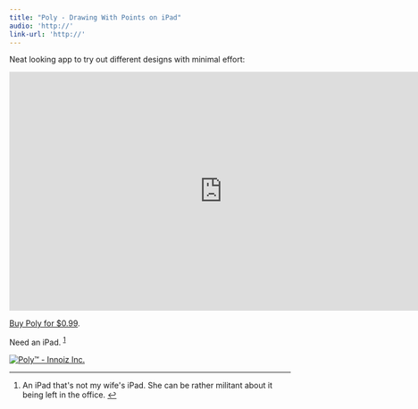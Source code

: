 ```yaml
---
title: "Poly - Drawing With Points on iPad"
audio: 'http://'
link-url: 'http://'
---
```

<p>Neat looking app to try out different designs with minimal effort:</p>
<p><iframe src="http://player.vimeo.com/video/32069908?title=0&amp;byline=0&amp;portrait=0" width="761" height="428" frameborder="0" webkitAllowFullScreen allowFullScreen></iframe></p>
<p><a href="http://click.linksynergy.com/fs-bin/stat?id=6PFrOqNV4B8&offerid=146261&type=3&subid=0&tmpid=1826&RD_PARM1=http%253A%252F%252Fitunes.apple.com%252Fca%252Fapp%252Fpoly%252Fid477351128%253Fmt%253D8%2526uo%253D4%2526partnerId%253D30" target="itunes_store">Buy Poly for $0.99</a>.</p>
<p>Need an iPad. <sup id="fnref-19793:1"><a href="#fn-19793:1" rel="footnote">1</a></sup></p>
<p><a href="http://click.linksynergy.com/fs-bin/stat?id=6PFrOqNV4B8&offerid=146261&type=3&subid=0&tmpid=1826&RD_PARM1=http%253A%252F%252Fitunes.apple.com%252Fca%252Fapp%252Fpoly%252Fid477351128%253Fmt%253D8%2526uo%253D4%2526partnerId%253D30" target="itunes_store"><img src="http://ax.phobos.apple.com.edgesuite.net/images/web/linkmaker/badge_appstore-lrg.gif" alt="Poly™ - Innoiz Inc." style="border: 0;"/></a></p>
<div class="footnotes">
<hr />
<ol>
<li id="fn-19793:1">
An iPad that's not my wife's iPad. She can be rather militant about it being left in the office.&#160;<a href="#fnref-19793:1" rev="footnote">&#8617;</a>
</li>
</ol>
</div>
